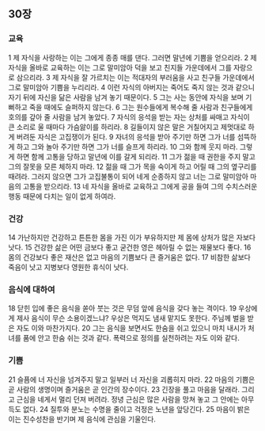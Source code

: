 ## 30장
### 교육
1 제 자식을 사랑하는 이는 그에게 종종 매를 댄다. 그러면 말년에 기쁨을 얻으리라.
2 제 자식을 올바로 교육하는 이는 그로 말미암아 덕을 보고 친지들 가운데에서 그를 자랑으로 삼으리라.
3 제 자식을 잘 가르치는 이는 적대자의 부러움을 사고 친구들 가운데에서 그로 말미암아 기쁨을 누리리라.
4 이런 자식의 아버지는 죽어도 죽지 않는 것과 같으니 자기 뒤에 자신을 닮은 사람을 남겨 놓기 때문이다.
5 그는 사는 동안에 자식을 보며 기뻐하고 죽을 때에도 슬퍼하지 않는다.
6 그는 원수들에게 복수해 줄 사람과 친구들에게 호의를 갚아 줄 사람을 남겨 놓았다.
7 자식의 응석을 받는 자는 상처를 싸매고 자식이 큰 소리로 울 때마다 가슴앓이를 하리라.
8 길들이지 않은 말은 거칠어지고 제멋대로 하게 버려둔 자식은 고집쟁이가 된다.
9 자녀의 응석을 받아 주기만 하면 그가 너를 섬뜩하게 하고 그와 놀아 주기만 하면 그가 너를 슬프게 하리라.
10 그와 함께 웃지 마라. 그렇게 하면 함께 고통을 당하고 말년에 이를 갈게 되리라.
11 그가 젊을 때 권한을 주지 말고 그의 잘못을 모른 체하지 마라.
12 젊을 때 그가 목을 숙이게 하고 어릴 때 그의 옆구리를 때려라. 그러지 않으면 그가 고집불통이 되어 네게 순종하지 않고 너는 그로 말미암아 마음의 고통을 받으리라.
13 네 자식을 올바로 교육하고 그에게 공을 들여 그의 수치스러운 행동 때문에 다치는 일이 없게 하여라.
### 건강
14 가난하지만 건강하고 튼튼한 몸을 가진 이가 부유하지만 제 몸에 상처가 많은 자보다 낫다.
15 건강한 삶은 어떤 금보다 좋고 굳건한 영은 헤아릴 수 없는 재물보다 좋다.
16 몸의 건강보다 좋은 재산은 없고 마음의 기쁨보다 큰 즐거움은 없다.
17 비참한 삶보다 죽음이 낫고 지병보다 영원한 휴식이 낫다.
### 음식에 대하여
18 닫힌 입에 좋은 음식을 쏟아 붓는 것은 무덤 앞에 음식을 갖다 놓는 격이다.
19 우상에게 제사 음식이 무슨 소용이겠느냐? 우상은 먹지도 냄새 맡지도 못한다. 주님께 벌을 받은 자도 이와 마찬가지다.
20 그는 음식을 보면서도 한숨을 쉬고 있으니 마치 내시가 처녀를 품에 안고 한숨 쉬는 것과 같다. 폭력으로 정의를 실천하려는 자도 이와 같다.
### 기쁨
21 슬픔에 너 자신을 넘겨주지 말고 일부러 너 자신을 괴롭히지 마라.
22 마음의 기쁨은 곧 사람의 생명이며 즐거움은 곧 인간의 장수이다.
23 긴장을 풀고 마음을 달래라. 그리고 근심을 네게서 멀리 던져 버려라. 정녕 근심은 많은 사람을 망쳐 놓고 그 안에는 아무 득도 없다.
24 질투와 분노는 수명을 줄이고 걱정은 노년을 앞당긴다.
25 마음이 밝은 이는 진수성찬을 반기며 제 음식에 관심을 기울인다.
